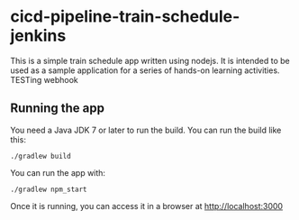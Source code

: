 # cicd-pipeline-train-schedule-jenkins

This is a simple train schedule app written using nodejs. It is intended to be used as a sample application for a series of hands-on learning activities. TESTing webhook

## Running the app

You need a Java JDK 7 or later to run the build. You can run the build like this:

    ./gradlew build

You can run the app with:

    ./gradlew npm_start

Once it is running, you can access it in a browser at [http://localhost:3000](http://localhost:3000)
